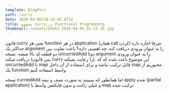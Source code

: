 ```yaml
---
template: BlogPost
path: /curry
date: 2020-04-06T20:14:42.873Z
title: مفهوم curry در Functional Programming
thumbnail: /assets/photo_2020-04-05_01-23-26.jpg
---
```

قانون curry یعنی هر function در هر application (همان call کردن) صرفا اجازه داره حداکثر یک argument را به عنوان ورودی دریافت کنه. چه اهمیتی داره؟
باعث تفاوت بین دو قطعه کد بالا میشه.
نسخه uncurriedAdd دوتا argument را به عنوان ورودی دریافت میکنه (پس قانون curry را رعایت نمیکنه).
این موضوع باعث شده که که uncurriedAdd با map قابل ترکیب نباشه و برای استفاده از آن داخل map مجبوریم از یک function واسط استفاده کنیم.

نسخه curriedAdd اما همانطور که میبینید به صورت نصف و نیمه apply شده (partial application) و خیلی راحت و بدون فانکشن واسط با map ترکیب شده.